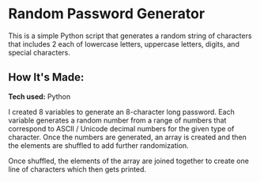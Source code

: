 # Random Password Generator
This is a simple Python script that generates a random string of characters that includes 2 each of lowercase letters, uppercase letters, digits, and special characters.

## How It's Made:

**Tech used:** Python

I created 8 variables to generate an 8-character long password. Each variable generates a random number from a range of numbers that correspond to ASCII / Unicode decimal numbers for the given type of character. Once the numbers are generated, an array is created and then the elements are shuffled to add further randomization. 

Once shuffled, the elements of the array are joined together to create one line of characters which then gets printed.

